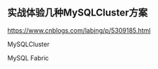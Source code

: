 
## 实战体验几种MySQLCluster方案


https://www.cnblogs.com/labing/p/5309185.html

MySQLCluster

MySQL Fabric


